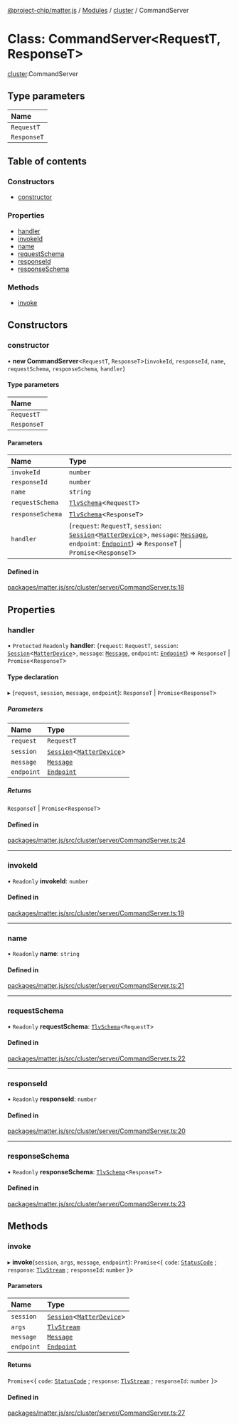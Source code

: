 [@project-chip/matter.js](../README.md) / [Modules](../modules.md) / [cluster](../modules/cluster.md) / CommandServer

# Class: CommandServer<RequestT, ResponseT\>

[cluster](../modules/cluster.md).CommandServer

## Type parameters

| Name |
| :------ |
| `RequestT` |
| `ResponseT` |

## Table of contents

### Constructors

- [constructor](cluster.CommandServer.md#constructor)

### Properties

- [handler](cluster.CommandServer.md#handler)
- [invokeId](cluster.CommandServer.md#invokeid)
- [name](cluster.CommandServer.md#name)
- [requestSchema](cluster.CommandServer.md#requestschema)
- [responseId](cluster.CommandServer.md#responseid)
- [responseSchema](cluster.CommandServer.md#responseschema)

### Methods

- [invoke](cluster.CommandServer.md#invoke)

## Constructors

### constructor

• **new CommandServer**<`RequestT`, `ResponseT`\>(`invokeId`, `responseId`, `name`, `requestSchema`, `responseSchema`, `handler`)

#### Type parameters

| Name |
| :------ |
| `RequestT` |
| `ResponseT` |

#### Parameters

| Name | Type |
| :------ | :------ |
| `invokeId` | `number` |
| `responseId` | `number` |
| `name` | `string` |
| `requestSchema` | [`TlvSchema`](tlv.TlvSchema.md)<`RequestT`\> |
| `responseSchema` | [`TlvSchema`](tlv.TlvSchema.md)<`ResponseT`\> |
| `handler` | (`request`: `RequestT`, `session`: [`Session`](../interfaces/session.Session.md)<[`MatterDevice`](index.MatterDevice.md)\>, `message`: [`Message`](../interfaces/codec.Message.md), `endpoint`: [`Endpoint`](device.Endpoint.md)) => `ResponseT` \| `Promise`<`ResponseT`\> |

#### Defined in

[packages/matter.js/src/cluster/server/CommandServer.ts:18](https://github.com/project-chip/matter.js/blob/5bdbf8d/packages/matter.js/src/cluster/server/CommandServer.ts#L18)

## Properties

### handler

• `Protected` `Readonly` **handler**: (`request`: `RequestT`, `session`: [`Session`](../interfaces/session.Session.md)<[`MatterDevice`](index.MatterDevice.md)\>, `message`: [`Message`](../interfaces/codec.Message.md), `endpoint`: [`Endpoint`](device.Endpoint.md)) => `ResponseT` \| `Promise`<`ResponseT`\>

#### Type declaration

▸ (`request`, `session`, `message`, `endpoint`): `ResponseT` \| `Promise`<`ResponseT`\>

##### Parameters

| Name | Type |
| :------ | :------ |
| `request` | `RequestT` |
| `session` | [`Session`](../interfaces/session.Session.md)<[`MatterDevice`](index.MatterDevice.md)\> |
| `message` | [`Message`](../interfaces/codec.Message.md) |
| `endpoint` | [`Endpoint`](device.Endpoint.md) |

##### Returns

`ResponseT` \| `Promise`<`ResponseT`\>

#### Defined in

[packages/matter.js/src/cluster/server/CommandServer.ts:24](https://github.com/project-chip/matter.js/blob/5bdbf8d/packages/matter.js/src/cluster/server/CommandServer.ts#L24)

___

### invokeId

• `Readonly` **invokeId**: `number`

#### Defined in

[packages/matter.js/src/cluster/server/CommandServer.ts:19](https://github.com/project-chip/matter.js/blob/5bdbf8d/packages/matter.js/src/cluster/server/CommandServer.ts#L19)

___

### name

• `Readonly` **name**: `string`

#### Defined in

[packages/matter.js/src/cluster/server/CommandServer.ts:21](https://github.com/project-chip/matter.js/blob/5bdbf8d/packages/matter.js/src/cluster/server/CommandServer.ts#L21)

___

### requestSchema

• `Readonly` **requestSchema**: [`TlvSchema`](tlv.TlvSchema.md)<`RequestT`\>

#### Defined in

[packages/matter.js/src/cluster/server/CommandServer.ts:22](https://github.com/project-chip/matter.js/blob/5bdbf8d/packages/matter.js/src/cluster/server/CommandServer.ts#L22)

___

### responseId

• `Readonly` **responseId**: `number`

#### Defined in

[packages/matter.js/src/cluster/server/CommandServer.ts:20](https://github.com/project-chip/matter.js/blob/5bdbf8d/packages/matter.js/src/cluster/server/CommandServer.ts#L20)

___

### responseSchema

• `Readonly` **responseSchema**: [`TlvSchema`](tlv.TlvSchema.md)<`ResponseT`\>

#### Defined in

[packages/matter.js/src/cluster/server/CommandServer.ts:23](https://github.com/project-chip/matter.js/blob/5bdbf8d/packages/matter.js/src/cluster/server/CommandServer.ts#L23)

## Methods

### invoke

▸ **invoke**(`session`, `args`, `message`, `endpoint`): `Promise`<{ `code`: [`StatusCode`](../enums/protocol_interaction.StatusCode.md) ; `response`: [`TlvStream`](../modules/tlv.md#tlvstream) ; `responseId`: `number`  }\>

#### Parameters

| Name | Type |
| :------ | :------ |
| `session` | [`Session`](../interfaces/session.Session.md)<[`MatterDevice`](index.MatterDevice.md)\> |
| `args` | [`TlvStream`](../modules/tlv.md#tlvstream) |
| `message` | [`Message`](../interfaces/codec.Message.md) |
| `endpoint` | [`Endpoint`](device.Endpoint.md) |

#### Returns

`Promise`<{ `code`: [`StatusCode`](../enums/protocol_interaction.StatusCode.md) ; `response`: [`TlvStream`](../modules/tlv.md#tlvstream) ; `responseId`: `number`  }\>

#### Defined in

[packages/matter.js/src/cluster/server/CommandServer.ts:27](https://github.com/project-chip/matter.js/blob/5bdbf8d/packages/matter.js/src/cluster/server/CommandServer.ts#L27)
